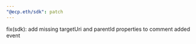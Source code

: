 ```yaml
---
"@ecp.eth/sdk": patch
---
```


fix(sdk): add missing targetUri and parentId properties to comment added event
